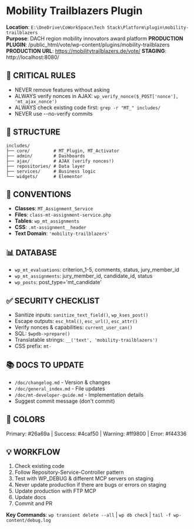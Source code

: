 # Mobility Trailblazers Plugin

**Location**: `E:\OneDrive\CoWorkSpace\Tech Stack\Platform\plugin\mobility-trailblazers`  
**Purpose**: DACH region mobility innovators award platform
**PRODUCTION PLUGIN**: /public_html/vote/wp-content/plugins/mobility-trailblazers
**PRODUCTION URL**: https://mobilitytrailblazers.de/vote/
**STAGING**: http://localhost:8080/

## 🚨 CRITICAL RULES
- NEVER remove features without asking
- ALWAYS verify nonces in AJAX: `wp_verify_nonce($_POST['nonce'], 'mt_ajax_nonce')`
- ALWAYS check existing code first: `grep -r "MT_" includes/`
- NEVER use --no-verify commits

## 📁 STRUCTURE
```
includes/
├── core/         # MT_Plugin, MT_Activator
├── admin/        # Dashboards
├── ajax/         # AJAX (verify nonces!)
├── repositories/ # Data layer
├── services/     # Business logic
└── widgets/      # Elementor
```

## 🔧 CONVENTIONS
- **Classes**: `MT_Assignment_Service`
- **Files**: `class-mt-assignment-service.php`
- **Tables**: `wp_mt_assignments`
- **CSS**: `.mt-assignment__header`
- **Text Domain**: `'mobility-trailblazers'`

## 📊 DATABASE
- `wp_mt_evaluations`: criterion_1-5, comments, status, jury_member_id
- `wp_mt_assignments`: jury_member_id, candidate_id, status
- `wp_posts`: post_type='mt_candidate'

## ✅ SECURITY CHECKLIST
- Sanitize inputs: `sanitize_text_field()`, `wp_kses_post()`
- Escape outputs: `esc_html()`, `esc_url()`, `esc_attr()`
- Verify nonces & capabilities: `current_user_can()`
- SQL: `$wpdb->prepare()`
- Translatable strings: `__('text', 'mobility-trailblazers')`
- CSS prefix: `mt-`

## 📚 DOCS TO UPDATE
- `/doc/changelog.md` - Version & changes
- `/doc/general_index.md` - File updates
- `/doc/mt-developer-guide.md` - Implementation details
- Suggest commit message (don't commit)

## 🎨 COLORS
Primary: #26a69a | Success: #4caf50 | Warning: #ff9800 | Error: #f44336

## 💡 WORKFLOW
1. Check existing code
2. Follow Repository-Service-Controller pattern
3. Test with WP_DEBUG & different MCP servers on staging
4. Never update production if there are bugs or errors on staging
5. Update production with FTP MCP
6. Update docs
7. Commit and PR

**Key Commands**: `wp transient delete --all` | `wp db check` | `tail -f wp-content/debug.log`